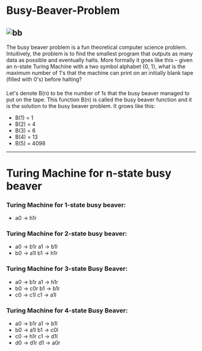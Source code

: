 # Busy-Beaver-Problem
![bb](https://catonmat.net/wp-content/uploads/2009/10/busy-beaver-turing-machine.jpg)
---
The busy beaver problem is a fun theoretical computer science problem. Intuitively, the problem is to find the smallest program that outputs as many data as possible and eventually halts. More formally it goes like this – given an n-state Turing Machine with a two symbol alphabet {0, 1}, what is the maximum number of 1's that the machine can print on an initially blank tape (filled with 0's) before halting?
####
Let's denote B(n) to be the number of 1s that the busy beaver managed to put on the tape. This function B(n) is called the busy beaver function and it is the solution to the busy beaver problem.
It grows like this:
* B(1) = 1
* B(2) = 4
* B(3) = 6
* B(4) = 13
* B(5) = 4098 
--- 
# Turing Machine for n-state busy beaver
### Turing Machine for 1-state busy beaver:
* a0 -> h1r

### Turing Machine for 2-state busy beaver:
* a0 -> b1r  a1 -> b1l
* b0 -> a1l  b1 -> h1r

### Turing Machine for 3-state Busy Beaver:
* a0 -> b1r    a1 -> h1r
* b0 -> c0r    b1 -> b1r
* c0 -> c1l    c1 -> a1l

### Turing Machine for 4-state Busy Beaver:
* a0 -> b1r    a1 -> b1l
* b0 -> a1l    b1 -> c0l
* c0 -> h1r    c1 -> d1l
* d0 -> d1r    d1 -> a0r
